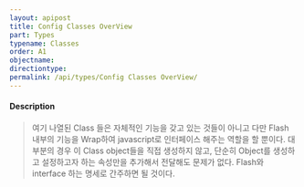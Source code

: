 ```yaml
---
layout: apipost
title: Config Classes OverView
part: Types
typename: Classes
order: A1
objectname: 
directiontype: 
permalink: /api/types/Config Classes OverView/
---
```


#### Description

> 여기 나열된 Class 들은 자체적인 기능을 갖고 있는 것들이 아니고 다만 Flash 내부의 기능을 Wrap하여 javascript로 인터페이스 해주는 역할을 할 뿐이다. 대부분의 경우 이 Class object들을 직접 생성하지 않고, 단순히 Object를 생성하고 설정하고자 하는 속성만을 추가해서 전달해도 문제가 없다. Flash와 interface 하는 명세로 간주하면 될 것이다.
